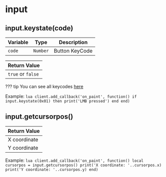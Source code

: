 # input

## input.keystate(code)

| Variable      | Type     |  Description   |
| ------------- | -------- | -------------- |
| `code`        | `Number` | Button KeyCode |

|  Return Value |
| ------------- |
| `true` or `false` |

??? tip
    You can see all keycodes [here](https://docs.microsoft.com/ru-ru/windows/win32/inputdev/virtual-key-codes)

Example:
    ```lua
    client.add_callback('on_paint', function()
        if input.keystate(0x01) then
            print('LMB pressed')
        end
    end)
    ```


## input.getcursorpos()

| Return Value |
| ------------ |
| X coordinate |
| Y coordinate |

Example:
    ```lua
    client.add_callback('on_paint', function()
        local cursorpos = input.getcursorpos()
        print('X coordinate: '..cursorpos.x)
        print('Y coordinate: '..cursorpos.y)
    end)
    ```